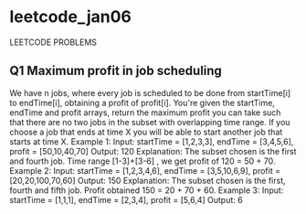 # leetcode_jan06
LEETCODE PROBLEMS
## Q1 Maximum profit in job scheduling
We have n jobs, where every job is scheduled to be done from startTime[i] to endTime[i], obtaining a profit of profit[i].
You're given the startTime, endTime and profit arrays, return the maximum profit you can take such that there are no two jobs in the subset with overlapping time range.
If you choose a job that ends at time X you will be able to start another job that starts at time X.
Example 1:
Input: startTime = [1,2,3,3], endTime = [3,4,5,6], profit = [50,10,40,70]
Output: 120
Explanation: The subset chosen is the first and fourth job. 
Time range [1-3]+[3-6] , we get profit of 120 = 50 + 70.
Example 2:
Input: startTime = [1,2,3,4,6], endTime = [3,5,10,6,9], profit = [20,20,100,70,60]
Output: 150
Explanation: The subset chosen is the first, fourth and fifth job. 
Profit obtained 150 = 20 + 70 + 60.
Example 3:
Input: startTime = [1,1,1], endTime = [2,3,4], profit = [5,6,4]
Output: 6
